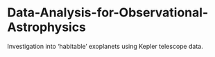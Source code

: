 # Data-Analysis-for-Observational-Astrophysics


Investigation into ‘habitable’ exoplanets using Kepler telescope data.
